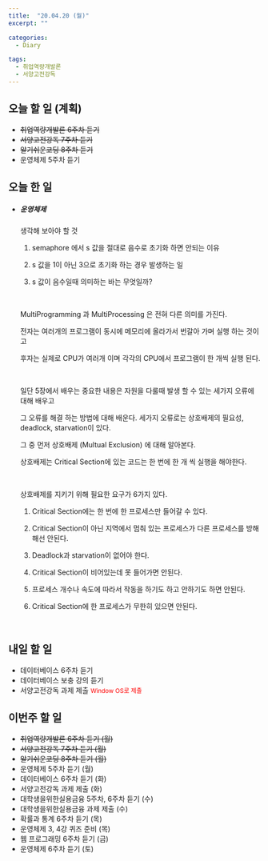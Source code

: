 ```yaml
---
title:  "20.04.20 (월)"
excerpt: ""

categories:
  - Diary

tags:
  - 취업역량개발론
  - 서양고전강독
---
```


## 오늘 할 일 (계획)

- ~~취업역량개발론 6주차 듣기~~
- ~~서양고전강독 7주차 듣기~~
- ~~알기쉬운코딩 8주차 듣기~~
- 운영체제 5주차 듣기


## 오늘 한 일

- ##### 운영체제

  생각해 보아야 할 것 

  1. semaphore 에서 s 값을 절대로 음수로 초기화 하면 안되는 이유

  2. s 값을 1이 아닌 3으로 초기화 하는 경우 발생하는 일

  3. s 값이 음수일때 의미하는 바는 무엇일까?

     <br>

  MultiProgramming 과 MultiProcessing 은 전혀 다른 의미를 가진다.

  전자는 여러개의 프로그램이 동시에 메모리에 올라가서 번갈아 가며 실행 하는 것이고

  후자는 실제로 CPU가 여러개 이며 각각의 CPU에서 프로그램이 한 개씩 실행 된다.

  <br>

  일단 5장에서 배우는 중요한 내용은 자원을 다룰때 발생 할 수 있는 세가지 오류에 대해 배우고

  그 오류를 해결 하는 방법에 대해 배운다. 세가지 오류로는 상호배제의 필요성, deadlock, starvation이 있다.

  그 중 먼저 상호배제 (Multual Exclusion) 에 대해 알아본다.

  상호배제는 Critical Section에 있는 코드는 한 번에 한 개 씩 실행을 해야한다.

  <br>

  상호배제를 지키기 위해 필요한 요구가 6가지 있다.

  1. Critical Section에는 한 번에 한 프로세스만 들어갈 수 있다.

  2. Critical Section이 아닌 지역에서 멈춰 있는 프로세스가 다른 프로세스를 방해해선 안된다.

  3. Deadlock과 starvation이 없어야 한다.

  4. Critical Section이 비어있는데 못 들어가면 안된다.

  5. 프로세스 개수나 속도에 따라서 작동을 하기도 하고 안하기도 하면 안된다.

  6. Critical Section에 한 프로세스가 무한히 있으면 안된다.

     <br>

  



## 내일 할 일

- 데이터베이스 6주차 듣기
- 데이터베이스 보충 강의 듣기
- 서양고전강독 과제 제출 <span style="font-size:12px; color: red;">Window OS로 제출</span>


## 이번주 할 일

- ~~취업역량개발론 6주차 듣기 (월)~~
- ~~서양고전강독 7주차 듣기 (월)~~
- ~~알기쉬운코딩 8주차 듣기 (월)~~
- 운영체제 5주차 듣기 (월)
- 데이터베이스 6주차 듣기 (화)
- 서양고전강독 과제 제출 (화)
- 대학생을위한실용금융 5주차, 6주차 듣기 (수)
- 대학생을위한실용금융 과제 제출 (수)
- 확률과 통계 6주차 듣기 (목)
- 운영체제 3, 4강 퀴즈 준비 (목)
- 웹 프로그래밍 6주차 듣기 (금)
- 운영체제 6주차 듣기 (토)